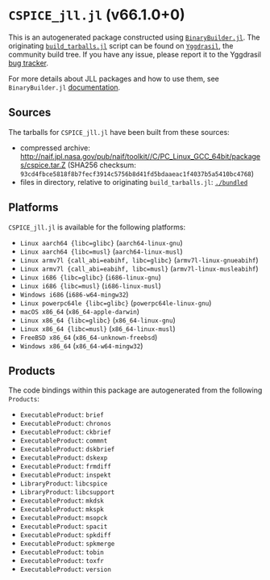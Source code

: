 # `CSPICE_jll.jl` (v66.1.0+0)

This is an autogenerated package constructed using [`BinaryBuilder.jl`](https://github.com/JuliaPackaging/BinaryBuilder.jl). The originating [`build_tarballs.jl`](https://github.com/JuliaPackaging/Yggdrasil/blob/29b6125d6da6935a52c4ccf2627a1a77175bd5d3/C/CSPICE/build_tarballs.jl) script can be found on [`Yggdrasil`](https://github.com/JuliaPackaging/Yggdrasil/), the community build tree.  If you have any issue, please report it to the Yggdrasil [bug tracker](https://github.com/JuliaPackaging/Yggdrasil/issues).

For more details about JLL packages and how to use them, see `BinaryBuilder.jl` [documentation](https://juliapackaging.github.io/BinaryBuilder.jl/dev/jll/).

## Sources

The tarballs for `CSPICE_jll.jl` have been built from these sources:

* compressed archive: http://naif.jpl.nasa.gov/pub/naif/toolkit//C/PC_Linux_GCC_64bit/packages/cspice.tar.Z (SHA256 checksum: `93cd4fbce5818f8b7fecf3914c5756b8d41fd5bdaaeac1f4037b5a5410bc4768`)
* files in directory, relative to originating `build_tarballs.jl`: [`./bundled`](https://github.com/JuliaPackaging/Yggdrasil/tree/29b6125d6da6935a52c4ccf2627a1a77175bd5d3/C/CSPICE/bundled)

## Platforms

`CSPICE_jll.jl` is available for the following platforms:

* `Linux aarch64 {libc=glibc}` (`aarch64-linux-gnu`)
* `Linux aarch64 {libc=musl}` (`aarch64-linux-musl`)
* `Linux armv7l {call_abi=eabihf, libc=glibc}` (`armv7l-linux-gnueabihf`)
* `Linux armv7l {call_abi=eabihf, libc=musl}` (`armv7l-linux-musleabihf`)
* `Linux i686 {libc=glibc}` (`i686-linux-gnu`)
* `Linux i686 {libc=musl}` (`i686-linux-musl`)
* `Windows i686` (`i686-w64-mingw32`)
* `Linux powerpc64le {libc=glibc}` (`powerpc64le-linux-gnu`)
* `macOS x86_64` (`x86_64-apple-darwin`)
* `Linux x86_64 {libc=glibc}` (`x86_64-linux-gnu`)
* `Linux x86_64 {libc=musl}` (`x86_64-linux-musl`)
* `FreeBSD x86_64` (`x86_64-unknown-freebsd`)
* `Windows x86_64` (`x86_64-w64-mingw32`)

## Products

The code bindings within this package are autogenerated from the following `Products`:

* `ExecutableProduct`: `brief`
* `ExecutableProduct`: `chronos`
* `ExecutableProduct`: `ckbrief`
* `ExecutableProduct`: `commnt`
* `ExecutableProduct`: `dskbrief`
* `ExecutableProduct`: `dskexp`
* `ExecutableProduct`: `frmdiff`
* `ExecutableProduct`: `inspekt`
* `LibraryProduct`: `libcspice`
* `LibraryProduct`: `libcsupport`
* `ExecutableProduct`: `mkdsk`
* `ExecutableProduct`: `mkspk`
* `ExecutableProduct`: `msopck`
* `ExecutableProduct`: `spacit`
* `ExecutableProduct`: `spkdiff`
* `ExecutableProduct`: `spkmerge`
* `ExecutableProduct`: `tobin`
* `ExecutableProduct`: `toxfr`
* `ExecutableProduct`: `version`
